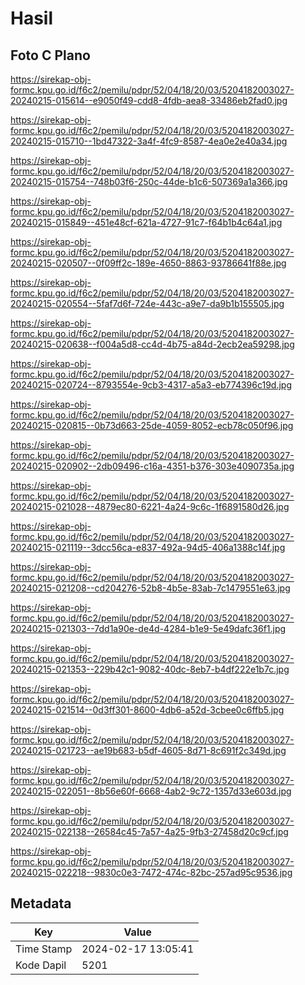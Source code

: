 # Hasil

## Foto C Plano

https://sirekap-obj-formc.kpu.go.id/f6c2/pemilu/pdpr/52/04/18/20/03/5204182003027-20240215-015614--e9050f49-cdd8-4fdb-aea8-33486eb2fad0.jpg

https://sirekap-obj-formc.kpu.go.id/f6c2/pemilu/pdpr/52/04/18/20/03/5204182003027-20240215-015710--1bd47322-3a4f-4fc9-8587-4ea0e2e40a34.jpg

https://sirekap-obj-formc.kpu.go.id/f6c2/pemilu/pdpr/52/04/18/20/03/5204182003027-20240215-015754--748b03f6-250c-44de-b1c6-507369a1a366.jpg

https://sirekap-obj-formc.kpu.go.id/f6c2/pemilu/pdpr/52/04/18/20/03/5204182003027-20240215-015849--451e48cf-621a-4727-91c7-f64b1b4c64a1.jpg

https://sirekap-obj-formc.kpu.go.id/f6c2/pemilu/pdpr/52/04/18/20/03/5204182003027-20240215-020507--0f09ff2c-189e-4650-8863-93786641f88e.jpg

https://sirekap-obj-formc.kpu.go.id/f6c2/pemilu/pdpr/52/04/18/20/03/5204182003027-20240215-020554--5faf7d6f-724e-443c-a9e7-da9b1b155505.jpg

https://sirekap-obj-formc.kpu.go.id/f6c2/pemilu/pdpr/52/04/18/20/03/5204182003027-20240215-020638--f004a5d8-cc4d-4b75-a84d-2ecb2ea59298.jpg

https://sirekap-obj-formc.kpu.go.id/f6c2/pemilu/pdpr/52/04/18/20/03/5204182003027-20240215-020724--8793554e-9cb3-4317-a5a3-eb774396c19d.jpg

https://sirekap-obj-formc.kpu.go.id/f6c2/pemilu/pdpr/52/04/18/20/03/5204182003027-20240215-020815--0b73d663-25de-4059-8052-ecb78c050f96.jpg

https://sirekap-obj-formc.kpu.go.id/f6c2/pemilu/pdpr/52/04/18/20/03/5204182003027-20240215-020902--2db09496-c16a-4351-b376-303e4090735a.jpg

https://sirekap-obj-formc.kpu.go.id/f6c2/pemilu/pdpr/52/04/18/20/03/5204182003027-20240215-021028--4879ec80-6221-4a24-9c6c-1f6891580d26.jpg

https://sirekap-obj-formc.kpu.go.id/f6c2/pemilu/pdpr/52/04/18/20/03/5204182003027-20240215-021119--3dcc56ca-e837-492a-94d5-406a1388c14f.jpg

https://sirekap-obj-formc.kpu.go.id/f6c2/pemilu/pdpr/52/04/18/20/03/5204182003027-20240215-021208--cd204276-52b8-4b5e-83ab-7c1479551e63.jpg

https://sirekap-obj-formc.kpu.go.id/f6c2/pemilu/pdpr/52/04/18/20/03/5204182003027-20240215-021303--7dd1a90e-de4d-4284-b1e9-5e49dafc36f1.jpg

https://sirekap-obj-formc.kpu.go.id/f6c2/pemilu/pdpr/52/04/18/20/03/5204182003027-20240215-021353--229b42c1-9082-40dc-8eb7-b4df222e1b7c.jpg

https://sirekap-obj-formc.kpu.go.id/f6c2/pemilu/pdpr/52/04/18/20/03/5204182003027-20240215-021514--0d3ff301-8600-4db6-a52d-3cbee0c6ffb5.jpg

https://sirekap-obj-formc.kpu.go.id/f6c2/pemilu/pdpr/52/04/18/20/03/5204182003027-20240215-021723--ae19b683-b5df-4605-8d71-8c691f2c349d.jpg

https://sirekap-obj-formc.kpu.go.id/f6c2/pemilu/pdpr/52/04/18/20/03/5204182003027-20240215-022051--8b56e60f-6668-4ab2-9c72-1357d33e603d.jpg

https://sirekap-obj-formc.kpu.go.id/f6c2/pemilu/pdpr/52/04/18/20/03/5204182003027-20240215-022138--26584c45-7a57-4a25-9fb3-27458d20c9cf.jpg

https://sirekap-obj-formc.kpu.go.id/f6c2/pemilu/pdpr/52/04/18/20/03/5204182003027-20240215-022218--9830c0e3-7472-474c-82bc-257ad95c9536.jpg


## Metadata

| Key        | Value               |
| ---------- | ------------------- |
| Time Stamp | 2024-02-17 13:05:41 |
| Kode Dapil | 5201                |



